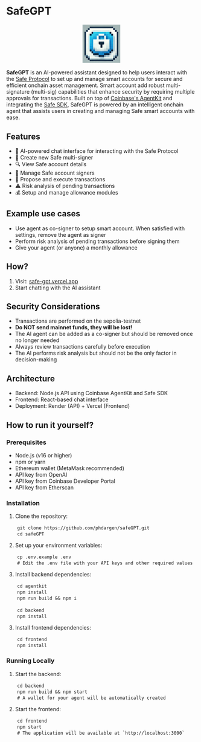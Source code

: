 # SafeGPT

<p align="center">
  <img src="frontend/public/logo.png" alt="SafeGPT Logo" width="100"/>
</p>

**SafeGPT** is an AI-powered assistant designed to help users interact with the [Safe Protocol](https://app.safe.global/welcome) to set up and manage smart accounts for secure and efficient onchain asset management. Smart account add robust multi-signature (multi-sig) capabilities that enhance security by requiring multiple approvals for transactions.
Built on top of [Coinbase's AgentKit](https://github.com/coinbase/agentkit) and integrating the [Safe SDK](https://github.com/safe-global/safe-core-sdk), 
SafeGPT is powered by an intelligent onchain agent that assists users in creating and managing Safe smart accounts with ease.

## Features

- 🤖 AI-powered chat interface for interacting with the Safe Protocol
- 🏦 Create new Safe multi-signer
- 🔍 View Safe account details 
- 👥 Manage Safe account signers 
- 📝 Propose and execute transactions
- ⚠️ Risk analysis of pending transactions
- 💰 Setup and manage allowance modules

## Example use cases

- Use agent as co-signer to setup smart account. When satisfied with settings, remove the agent as signer
- Perform risk analysis of pending transactions before signing them
- Give your agent (or anyone) a monthly allowance

## How?

1. Visit: [safe-gpt.vercel.app](https://safe-gpt.vercel.app/)
2. Start chatting with the AI assistant

## Security Considerations

- Transactions are performed on the sepolia-testnet
- **Do NOT send mainnet funds, they will be lost!**
- The AI agent can be added as a co-signer but should be removed once no longer needed
- Always review transactions carefully before execution
- The AI performs risk analysis but should not be the only factor in decision-making

## Architecture

- Backend: Node.js API using Coinbase AgentKit and Safe SDK
- Frontend: React-based chat interface
- Deployment: Render (API) + Vercel (Frontend)

## How to run it yourself?

### Prerequisites

- Node.js (v16 or higher)
- npm or yarn
- Ethereum wallet (MetaMask recommended)
- API key from OpenAI
- API key from Coinbase Developer Portal
- API key from Etherscan

### Installation

1. Clone the repository:
```
    git clone https://github.com/phdargen/safeGPT.git
    cd safeGPT
```
2. Set up your environment variables:
```
    cp .env.example .env
    # Edit the .env file with your API keys and other required values
```

3. Install backend dependencies:
```
    cd agentkit
    npm install 
    npm run build && npm i

    cd backend
    npm install
```
3. Install frontend dependencies:
```
    cd frontend
    npm install
```

### Running Locally

1. Start the backend:
```
    cd backend
    npm run build && npm start
    # A wallet for your agent will be automatically created
```
2. Start the frontend:
```
    cd frontend
    npm start
    # The application will be available at `http://localhost:3000`
```
